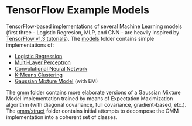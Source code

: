 # TensorFlow Example Models
TensorFlow-based implementations of several Machine Learning models (first three - Logistic Regresion, MLP, and CNN - are heavily inspired by [TensorFlow v1.3 tutorials](https://www.tensorflow.org/versions/r1.3/tutorials/)). The [models](models) folder contains simple implementations of:

* [Logistic Regression](models/tf_logreg.py)
* [Multi-Layer Perceptron](models/tf_mlp.py)
* [Convolutional Neural Network](models/tf_cnn.py)
* [K-Means Clustering](models/tf_kmeans.py)
* [Gaussian Mixture Model](models/tf_kmeans.py) (with EM)

The [gmm](gmm) folder contains more elaborate versions of a Gaussian Mixture Model implementation trained by means of Expectation Maximization algorithm (with diagonal covariance, full covariance, gradient-based, etc.). The [gmm/struct](gmm/struct) folder contains initial attempts to decompose the GMM implementation into a coherent set of classes.
